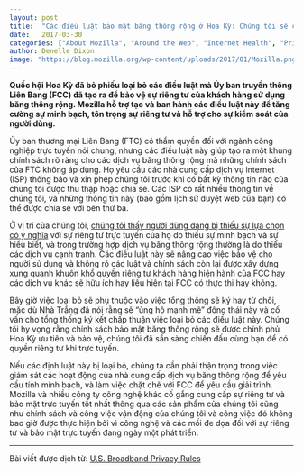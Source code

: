 ```yaml
---
layout: post
title:  "Các điều luật bảo mật băng thông rộng ở Hoa Kỳ: Chúng tôi sẽ chiến đấu để bảo vệ sự riêng tư của người dùng"
date:   2017-03-30
categories: ["About Mozilla", "Around the Web", "Internet Health", "Privacy"]
author: Denelle Dixon
image: "https://blog.mozilla.org/wp-content/uploads/2017/01/Mozilla.png"
---
```


**Quốc hội Hoa Kỳ đã bỏ phiếu loại bỏ các điều luật mà Ủy ban truyền thông Liên Bang (FCC) đã tạo ra để bảo vệ sự riêng tư của khách hàng sử dụng băng thông rộng. Mozilla hỗ trợ tạo và ban hành các điều luật này để tăng cường sự minh bạch, tôn trọng sự riêng tư và hỗ trợ cho sự kiểm soát của người dùng.**

Ủy ban thương mại Liên Bang (FTC) có thẩm quyền đối với ngành công nghiệp trực tuyến nói chung, nhưng các điều luật này giúp tạo ra một khung chính sách rõ ràng cho các dịch vụ băng thông rộng mà những chính sách của FTC không áp dụng. Họ yêu cầu các nhà cung cấp dịch vụ internet (ISP) thông báo và xin phép chúng tôi trước khi có bất kỳ thông tin nào của chúng tôi được thu thập hoặc chia sẻ. Các ISP có rất nhiều thông tin về chúng tôi, và những thông tin này (bao gồm lịch sử duyệt web của bạn) có thể được chia sẻ với bên thứ ba.

Ở vị trí của chúng tôi, [chúng tôi thấy người dùng đang bị thiếu sự lựa chọn có ý nghĩa](https://blog.mozilla.org/wp-content/uploads/2017/03/IHPbriefs_online_Privacy_March_2017.pdf) với sự riêng tư trực tuyến của họ do thiếu sự minh bạch và sự hiểu biết, và trong trường hợp dịch vụ băng thông rộng thường là do thiếu các dịch vụ cạnh tranh. Các điều luật này sẽ nâng cao việc bảo vệ cho người sử dụng và không rõ các luật và chính sách còn lại được xây dựng xung quanh khuôn khổ quyền riêng tư khách hàng hiện hành của FCC hay các dịch vụ khác sẽ hữu ích hay liệu hiện tại FCC có thực thi hay không.

Bây giờ việc loại bỏ sẽ phụ thuộc vào việc tổng thống sẽ ký hay từ chối, mặc dù Nhà Trắng đã nói rằng sẽ “ủng hộ mạnh mẽ” động thái này và cố vấn cho tổng thống ký kết chấp thuận việc loại bỏ các điều luật này. Chúng tôi hy vọng rằng chính sách bảo mật băng thông rộng sẽ được chính phủ Hoa Kỳ ưu tiên và bảo vệ, chúng tôi đã sẵn sàng chiến đấu cùng bạn để có quyền riêng tư khi trực tuyến.

Nếu các định luật này bị loại bỏ, chúng ta cần phải thận trọng trong việc giám sát các hoạt động của nhà cung cấp dịch vụ băng thông rộng để yêu cầu tính minh bạch, và làm việc chặt chẽ với FCC để yêu cầu giải trình. Mozilla và nhiều công ty công nghệ khác cố gắng cung cấp sự riêng tư và bảo mật trực tuyến tốt nhất thông qua các sản phẩm của chúng tôi cũng như chính sách và công việc vận động của chúng tôi và công việc đó không bao giờ được thực hiện bởi vì công nghệ và các mối đe dọa đối với sự riêng tư và bảo mật trực tuyến đang ngày một phát triển.

----

Bài viết được dịch từ: [U.S. Broadband Privacy Rules](https://blog.mozilla.org/blog/2017/03/30/u-s-broadband-privacy-rules-will-fight-protect-user-privacy/)